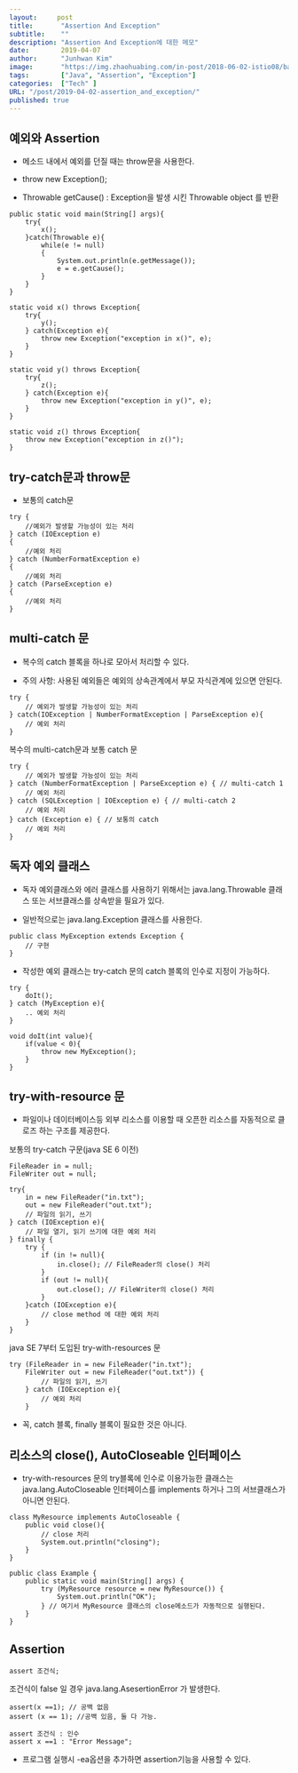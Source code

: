 ```yaml
---
layout:     post
title:       "Assertion And Exception"
subtitle:    ""
description: "Assertion And Exception에 대한 메모"
date:        2019-04-07
author:      "Junhwan Kim"
image:       "https://img.zhaohuabing.com/in-post/2018-06-02-istio08/background.jpg"
tags:        ["Java", "Assertion", "Exception"]
categories:  ["Tech" ]
URL: "/post/2019-04-02-assertion_and_exception/"
published: true
---
```


## 예외와 Assertion

- 메소드 내에서 예외를 던질 때는 throw문을 사용한다.

- throw new Exception();

- Throwable getCause() : Exception을 발생 시킨 Throwable object 를 반환
```
public static void main(String[] args){
    try{
        x();
    }catch(Throwable e){
        while(e != null)
        {
            System.out.println(e.getMessage());
            e = e.getCause();
        }
    }
}

static void x() throws Exception{
    try{
        y();
    } catch(Exception e){
        throw new Exception("exception in x()", e);
    }
}

static void y() throws Exception{
    try{
        z();
    } catch(Exception e){
        throw new Exception("exception in y()", e);
    }
}

static void z() throws Exception{
    throw new Exception("exception in z()");
}
```

## try-catch문과 throw문

- 보통의 catch문
```
try {
    //예외가 발생할 가능성이 있는 처리
} catch (IOException e)
{
    //예외 처리
} catch (NumberFormatException e)
{
    //예외 처리
} catch (ParseException e)
{
    //예외 처리
}
```

## multi-catch 문

- 복수의 catch 블록을 하나로 모아서 처리할 수 있다.

- 주의 사항: 사용된 예외들은 예외의 상속관계에서 부모 자식관계에 있으면 안된다.
```
try {
    // 예외가 발생할 가능성이 있는 처리
} catch(IOException | NumberFormatException | ParseException e){
    // 예외 처리
}
```
복수의 multi-catch문과 보통 catch 문 
```
try {
    // 예외가 발생할 가능성이 있는 처리
} catch (NumberFormatException | ParseException e) { // multi-catch 1
    // 예외 처리
} catch (SQLException | IOException e) { // multi-catch 2
    // 예외 처리
} catch (Exception e) { // 보통의 catch
    // 예외 처리
}
```

## 독자 예외 클래스

- 독자 예외클래스와 에러 클래스를 사용하기 위해서는 java.lang.Throwable 클래스 또는 서브클래스를 상속받을 필요가 있다.

- 일반적으로는 java.lang.Exception 클래스를 사용한다.
```
public class MyException extends Exception {
    // 구현
}
```
- 작성한 예외 클래스는 try-catch 문의 catch 블록의 인수로 지정이 가능하다.
```
try {
    doIt();
} catch (MyException e){
    .. 예외 처리
}

void doIt(int value){
    if(value < 0){
        throw new MyException();
    }
}
```

## try-with-resource 문

- 파일이나 데이터베이스등 외부 리소스를 이용할 때 오픈한 리소스를 자동적으로 클로즈 하는 구조를 제공한다.

보통의 try-catch 구문(java SE 6 이전)
```
FileReader in = null;
FileWriter out = null;

try{
    in = new FileReader("in.txt");
    out = new FileReader("out.txt");
    // 파일의 읽기, 쓰기
} catch (IOException e){
    // 파일 열기, 읽기 쓰기에 대한 예외 처리
} finally {
    try {
        if (in != null){
            in.close(); // FileReader의 close() 처리
        }
        if (out != null){
            out.close(); // FileWriter의 close() 처리
        }
    }catch (IOException e){
        // close method 에 대한 예외 처리
    }
}
```

java SE 7부터 도입된 try-with-resources 문
```
try (FileReader in = new FileReader("in.txt");
    FileWriter out = new FileReader("out.txt")) {
        // 파일의 읽기, 쓰기
    } catch (IOException e){
        // 예외 처리
    }
```
- 꼭, catch 블록, finally 블록이 필요한 것은 아니다.

## 리소스의 close(), AutoCloseable 인터페이스

- try-with-resources 문의 try블록에 인수로 이용가능한 클래스는 java.lang.AutoCloseable 인터페이스를 implements 하거나 그의 서브클래스가 아니면 안된다.

```
class MyResource implements AutoCloseable {
    public void close(){
        // close 처리
        System.out.println("closing");
    }
}

public class Example {
    public static void main(String[] args) {
        try (MyResource resource = new MyResource()) {
            System.out.println("OK");
        } // 여기서 MyResource 클래스의 close메소드가 자동적으로 실행된다.
    }
}
```

## Assertion

```
assert 조건식;
```
조건식이 false 일 경우 java.lang.AsesertionError 가 발생한다.
```
assert(x ==1); // 공백 없음
assert (x == 1); //공백 있음, 둘 다 가능.
```
```
assert 조건식 : 인수  
assert x ==1 : "Error Message";
```
- 프로그램 실행시 -ea옵션을 추가하면 assertion기능을 사용할  수 있다. 